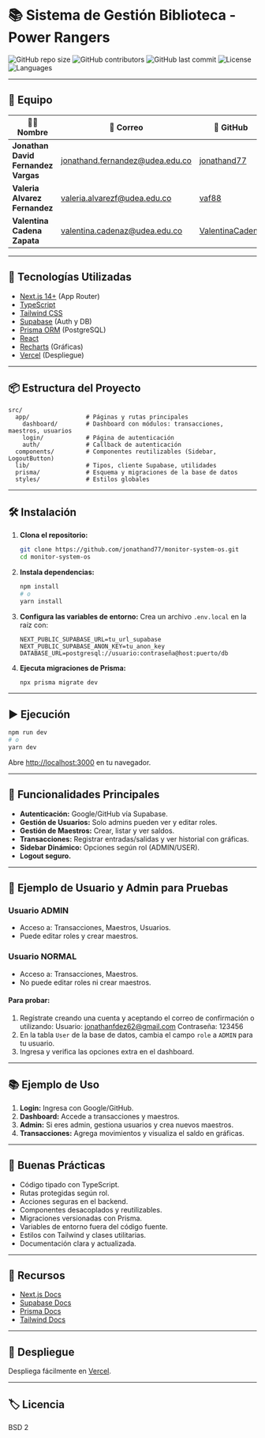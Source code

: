 # 📚 Sistema de Gestión Biblioteca - Power Rangers

![GitHub repo size](https://img.shields.io/github/repo-size/jonathand77/monitor-system-os)
![GitHub contributors](https://img.shields.io/github/contributors/jonathand77/monitor-system-os)
![GitHub last commit](https://img.shields.io/github/last-commit/jonathand77/monitor-system-os)
![License](https://img.shields.io/badge/license-BSD%202--Clause-blue)
![Languages](https://img.shields.io/github/languages/count/jonathand77/monitor-system-os)

---

## 👥 Equipo

| 👨‍💻 Nombre | 📧 Correo | 🐙 GitHub |
|---|---|---|
| **Jonathan David Fernandez Vargas** | jonathand.fernandez@udea.edu.co | [jonathand77](https://github.com/jonathand77) |
| **Valeria Alvarez Fernandez** | valeria.alvarezf@udea.edu.co | [vaf88](https://github.com/vaf88) |
| **Valentina Cadena Zapata** | valentina.cadenaz@udea.edu.co | [ValentinaCadena](https://github.com/ValentinaCadena) |

---

## 🚀 Tecnologías Utilizadas

- [Next.js 14+](https://nextjs.org/) (App Router)
- [TypeScript](https://www.typescriptlang.org/)
- [Tailwind CSS](https://tailwindcss.com/)
- [Supabase](https://supabase.com/) (Auth y DB)
- [Prisma ORM](https://www.prisma.io/) (PostgreSQL)
- [React](https://react.dev/)
- [Recharts](https://recharts.org/) (Gráficas)
- [Vercel](https://vercel.com/) (Despliegue)

---

## 📦 Estructura del Proyecto

```
src/
  app/                # Páginas y rutas principales
    dashboard/        # Dashboard con módulos: transacciones, maestros, usuarios
    login/            # Página de autenticación
    auth/             # Callback de autenticación
  components/         # Componentes reutilizables (Sidebar, LogoutButton)
  lib/                # Tipos, cliente Supabase, utilidades
  prisma/             # Esquema y migraciones de la base de datos
  styles/             # Estilos globales
```

---

## 🛠️ Instalación

1. **Clona el repositorio:**
   ```bash
   git clone https://github.com/jonathand77/monitor-system-os.git
   cd monitor-system-os
   ```

2. **Instala dependencias:**
   ```bash
   npm install
   # o
   yarn install
   ```

3. **Configura las variables de entorno:**
   Crea un archivo `.env.local` en la raíz con:
   ```
   NEXT_PUBLIC_SUPABASE_URL=tu_url_supabase
   NEXT_PUBLIC_SUPABASE_ANON_KEY=tu_anon_key
   DATABASE_URL=postgresql://usuario:contraseña@host:puerto/db
   ```

4. **Ejecuta migraciones de Prisma:**
   ```bash
   npx prisma migrate dev
   ```

---

## ▶️ Ejecución

```bash
npm run dev
# o
yarn dev
```
Abre [http://localhost:3000](http://localhost:3000) en tu navegador.

---

## 🧩 Funcionalidades Principales

- **Autenticación:** Google/GitHub vía Supabase.
- **Gestión de Usuarios:** Solo admins pueden ver y editar roles.
- **Gestión de Maestros:** Crear, listar y ver saldos.
- **Transacciones:** Registrar entradas/salidas y ver historial con gráficas.
- **Sidebar Dinámico:** Opciones según rol (ADMIN/USER).
- **Logout seguro.**

---

## 👤 Ejemplo de Usuario y Admin para Pruebas

### Usuario ADMIN
- Acceso a: Transacciones, Maestros, Usuarios.
- Puede editar roles y crear maestros.

### Usuario NORMAL
- Acceso a: Transacciones, Maestros.
- No puede editar roles ni crear maestros.

#### Para probar:
1. Regístrate creando una cuenta y aceptando el correo de confirmación o utilizando:
Usuario: jonathanfdez62@gmail.com
Contraseña: 123456
2. En la tabla `User` de la base de datos, cambia el campo `role` a `ADMIN` para tu usuario.
3. Ingresa y verifica las opciones extra en el dashboard.

---

## 📚 Ejemplo de Uso

1. **Login:** Ingresa con Google/GitHub.
2. **Dashboard:** Accede a transacciones y maestros.
3. **Admin:** Si eres admin, gestiona usuarios y crea nuevos maestros.
4. **Transacciones:** Agrega movimientos y visualiza el saldo en gráficas.

---

## 📝 Buenas Prácticas

- Código tipado con TypeScript.
- Rutas protegidas según rol.
- Acciones seguras en el backend.
- Componentes desacoplados y reutilizables.
- Migraciones versionadas con Prisma.
- Variables de entorno fuera del código fuente.
- Estilos con Tailwind y clases utilitarias.
- Documentación clara y actualizada.

---

## 📖 Recursos

- [Next.js Docs](https://nextjs.org/docs)
- [Supabase Docs](https://supabase.com/docs)
- [Prisma Docs](https://www.prisma.io/docs)
- [Tailwind Docs](https://tailwindcss.com/docs)

---

## 🚀 Despliegue

Despliega fácilmente en [Vercel](https://vercel.com).

---

## 🏷️ Licencia

BSD 2
